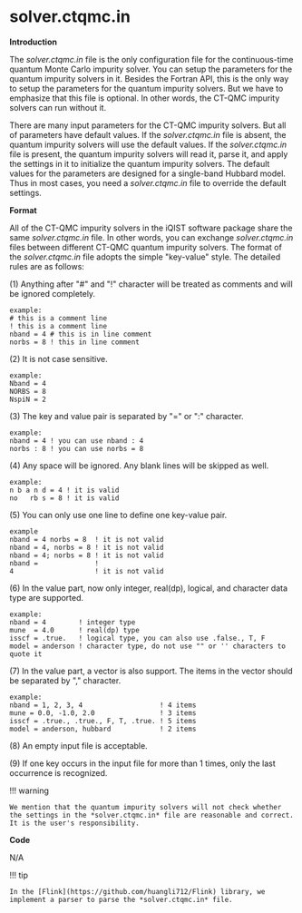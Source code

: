 # solver.ctqmc.in

**Introduction**

The *solver.ctqmc.in* file is the only configuration file for the continuous-time quantum Monte Carlo impurity solver. You can setup the parameters for the quantum impurity solvers in it. Besides the Fortran API, this is the only way to setup the parameters for the quantum impurity solvers. But we have to emphasize that this file is optional. In other words, the CT-QMC impurity solvers can run without it.

There are many input parameters for the CT-QMC impurity solvers. But all of parameters have default values. If the *solver.ctqmc.in* file is absent, the quantum impurity solvers will use the default values. If the *solver.ctqmc.in* file is present, the quantum impurity solvers will read it, parse it, and apply the settings in it to initialize the quantum impurity solvers. The default values for the parameters are designed for a single-band Hubbard model. Thus in most cases, you need a *solver.ctqmc.in* file to override the default settings.

**Format**

All of the CT-QMC impurity solvers in the iQIST software package share the same *solver.ctqmc.in* file. In other words, you can exchange *solver.ctqmc.in* files between different CT-QMC quantum impurity solvers. The format of the *solver.ctqmc.in* file adopts the simple "key-value" style. The detailed rules are as follows:

(1) Anything after "#" and "!" character will be treated as comments and will be ignored completely.
```
example:
# this is a comment line
! this is a comment line
nband = 4 # this is in line comment
norbs = 8 ! this in line comment
```

(2) It is not case sensitive.
```
example:
Nband = 4
NORBS = 8
NspiN = 2
```

(3) The key and value pair is separated by "=" or ":" character.
```
example:
nband = 4 ! you can use nband : 4
norbs : 8 ! you can use norbs = 8
```

(4) Any space will be ignored. Any blank lines will be skipped as well.
```
example:
n b a n d = 4 ! it is valid
no   rb s = 8 ! it is valid
```

(5) You can only use one line to define one key-value pair.
```
example
nband = 4 norbs = 8  ! it is not valid
nband = 4, norbs = 8 ! it is not valid
nband = 4; norbs = 8 ! it is not valid
nband =              !
4                    ! it is not valid
```

(6) In the value part, now only integer, real(dp), logical, and character data type are supported.
```
example:
nband = 4        ! integer type
mune  = 4.0      ! real(dp) type
isscf = .true.   ! logical type, you can also use .false., T, F
model = anderson ! character type, do not use "" or '' characters to quote it
```

(7) In the value part, a vector is also support. The items in the vector  should be separated by "," character.
```
example:
nband = 1, 2, 3, 4                   ! 4 items
mune = 0.0, -1.0, 2.0                ! 3 items
isscf = .true., .true., F, T, .true. ! 5 items
model = anderson, hubbard            ! 2 items
```

(8) An empty input file is acceptable.

(9) If one key occurs in the input file for more than 1 times, only the last occurrence is recognized.

!!! warning

    We mention that the quantum impurity solvers will not check whether the settings in the *solver.ctqmc.in* file are reasonable and correct. It is the user's responsibility.

**Code**

N/A

!!! tip

    In the [Flink](https://github.com/huangli712/Flink) library, we implement a parser to parse the *solver.ctqmc.in* file.

